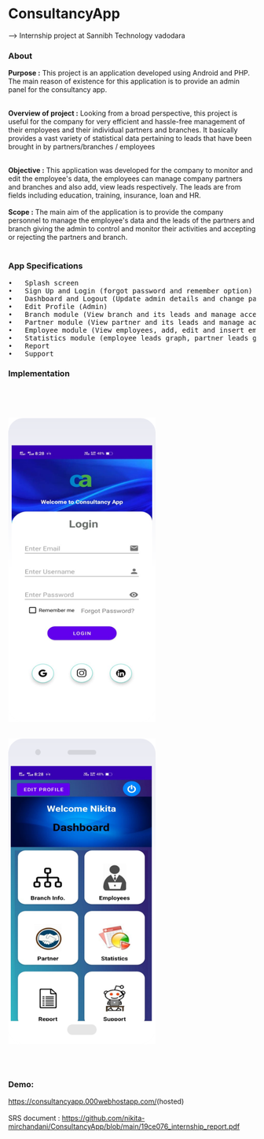 # ConsultancyApp
--> Internship project at Sannibh Technology vadodara 

### About
<b>Purpose :</b>
This project is an application developed using Android and PHP. The main reason of existence for this application is to provide an admin panel for the consultancy app.
<br><br>

<b>Overview of project :</b> 
Looking from a broad perspective, this project is useful for the company for very efficient and hassle-free management of their employees and their individual partners and branches. It basically provides a vast variety of statistical data pertaining to leads that have been brought in by partners/branches / employees<br><br>

<b>Objective :</b> 
This application was developed for the company to monitor and edit the employee's data, the employees can manage company partners and branches and also add, view leads respectively. The leads are from fields including education, training, insurance, loan and HR.
<br><br>
<b>Scope :</b> 
The main aim of the application is to provide the company personnel to manage the employee's data and the leads of the partners and branch giving 	the admin to control and monitor their activities and accepting or rejecting 	the partners and branch.<br><br>


### App Specifications 
<pre>
•	Splash screen
•	Sign Up and Login (forgot password and remember option)
•	Dashboard and Logout (Update admin details and change password)
•	Edit Profile (Admin)
•	Branch module (View branch and its leads and manage accept/reject request)
•	Partner module (View partner and its leads and manage accept/reject request)
•	Employee module (View employees, add, edit and insert employees and view their leads) 
•	Statistics module (employee leads graph, partner leads graph, branch leads graph)
•	Report
•	Support
</pre>

### Implementation 
<br>
<pre>
<br>
<img src="https://github.com/nikita-mirchandani/ConsultancyApp/blob/main/images/Login-1st%20screen.png"
width="300px">

<img src="https://github.com/nikita-mirchandani/ConsultancyApp/blob/main/images/Dashboard-2nd%20screen.png"
width="300px">
<br>
<br>
</pre>



### Demo:
<ins>https://consultancyapp.000webhostapp.com/</ins>(hosted)
 <br><br>
 SRS document :
 https://github.com/nikita-mirchandani/ConsultancyApp/blob/main/19ce076_internship_report.pdf
 
